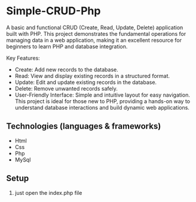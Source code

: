# Simple-CRUD-Php

A basic and functional CRUD (Create, Read, Update, Delete) application built with PHP. This project demonstrates the fundamental operations for managing data in a web application, making it an excellent resource for beginners to learn PHP and database integration.

Key Features:
- Create: Add new records to the database.
- Read: View and display existing records in a structured format.
- Update: Edit and update existing records in the database.
- Delete: Remove unwanted records safely.
- User-Friendly Interface: Simple and intuitive layout for easy navigation.
This project is ideal for those new to PHP, providing a hands-on way to understand database interactions and build dynamic web applications.

## Technologies (languages & frameworks)

- Html
- Css
- Php
- MySql

## Setup

1. just open the index.php file
